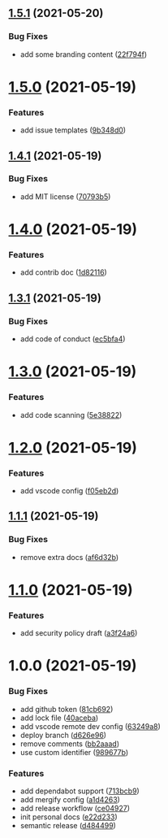 ## [1.5.1](https://github.com/tianhaoz95/tianhaoz95.github.io/compare/v1.5.0...v1.5.1) (2021-05-20)


### Bug Fixes

* add some branding content ([22f794f](https://github.com/tianhaoz95/tianhaoz95.github.io/commit/22f794fac777f56c880d80a6234508527236dadb))

# [1.5.0](https://github.com/tianhaoz95/tianhaoz95.github.io/compare/v1.4.1...v1.5.0) (2021-05-19)


### Features

* add issue templates ([9b348d0](https://github.com/tianhaoz95/tianhaoz95.github.io/commit/9b348d0f0bde6f38d62e92dc613a3e20c6b66f1f))

## [1.4.1](https://github.com/tianhaoz95/tianhaoz95.github.io/compare/v1.4.0...v1.4.1) (2021-05-19)


### Bug Fixes

* add MIT license ([70793b5](https://github.com/tianhaoz95/tianhaoz95.github.io/commit/70793b52c13841a32594aec1d2449efa97d64bfd))

# [1.4.0](https://github.com/tianhaoz95/tianhaoz95.github.io/compare/v1.3.1...v1.4.0) (2021-05-19)


### Features

* add contrib doc ([1d82116](https://github.com/tianhaoz95/tianhaoz95.github.io/commit/1d821167691c8c23946cf2bc3a9701937f48d655))

## [1.3.1](https://github.com/tianhaoz95/tianhaoz95.github.io/compare/v1.3.0...v1.3.1) (2021-05-19)


### Bug Fixes

* add code of conduct ([ec5bfa4](https://github.com/tianhaoz95/tianhaoz95.github.io/commit/ec5bfa4eafaada2e55e9cea25e236a3d69edcd01))

# [1.3.0](https://github.com/tianhaoz95/tianhaoz95.github.io/compare/v1.2.0...v1.3.0) (2021-05-19)


### Features

* add code scanning ([5e38822](https://github.com/tianhaoz95/tianhaoz95.github.io/commit/5e38822263c36995e51955acb5508015b40c9fde))

# [1.2.0](https://github.com/tianhaoz95/tianhaoz95.github.io/compare/v1.1.1...v1.2.0) (2021-05-19)


### Features

* add vscode config ([f05eb2d](https://github.com/tianhaoz95/tianhaoz95.github.io/commit/f05eb2d09b1e06f11d936e0121b74e1c2fdb69aa))

## [1.1.1](https://github.com/tianhaoz95/tianhaoz95.github.io/compare/v1.1.0...v1.1.1) (2021-05-19)


### Bug Fixes

* remove extra docs ([af6d32b](https://github.com/tianhaoz95/tianhaoz95.github.io/commit/af6d32bf573f325b6f204405a51022d37456c275))

# [1.1.0](https://github.com/tianhaoz95/tianhaoz95.github.io/compare/v1.0.0...v1.1.0) (2021-05-19)


### Features

* add security policy draft ([a3f24a6](https://github.com/tianhaoz95/tianhaoz95.github.io/commit/a3f24a648a588e8137401aaec07c439b03a1379b))

# 1.0.0 (2021-05-19)


### Bug Fixes

* add github token ([81cb692](https://github.com/tianhaoz95/tianhaoz95.github.io/commit/81cb692a206e60d3aef676f8bc9afdd310e0c884))
* add lock file ([40aceba](https://github.com/tianhaoz95/tianhaoz95.github.io/commit/40acebad746eb75cc35c6f81914956bc87c4b111))
* add vscode remote dev config ([63249a8](https://github.com/tianhaoz95/tianhaoz95.github.io/commit/63249a8da3fde10b51c6299ade3b698dafbba1f5))
* deploy branch ([d626e96](https://github.com/tianhaoz95/tianhaoz95.github.io/commit/d626e963e3b1ee34ebb9f99ed477ccf7316bc625))
* remove comments ([bb2aaad](https://github.com/tianhaoz95/tianhaoz95.github.io/commit/bb2aaad75d001969673fd87ce41e72c03ed1f360))
* use custom identifier ([989677b](https://github.com/tianhaoz95/tianhaoz95.github.io/commit/989677b8db5f05509b3ca30268d6edb4903687bd))


### Features

* add dependabot support ([713bcb9](https://github.com/tianhaoz95/tianhaoz95.github.io/commit/713bcb955c5a745948d41dfbda8ad9c503921f95))
* add mergify config ([a1d4263](https://github.com/tianhaoz95/tianhaoz95.github.io/commit/a1d4263958a33502e044043499954e9fddea5443))
* add release workflow ([ce04927](https://github.com/tianhaoz95/tianhaoz95.github.io/commit/ce049270cb22387d8a21931e4585d60f5aab974b))
* init personal docs ([e22d233](https://github.com/tianhaoz95/tianhaoz95.github.io/commit/e22d2338776fd9fb52c9c5b3709a9483790606f3))
* semantic release ([d484499](https://github.com/tianhaoz95/tianhaoz95.github.io/commit/d484499cea8b3cd9d0f8f363bb7fd500c53dc0d9))
